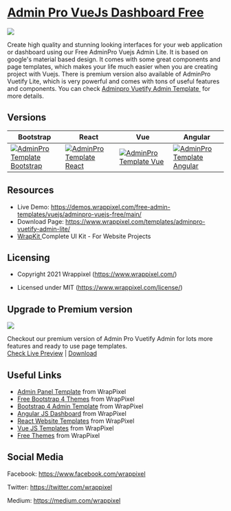 <!-- # materialpro-vuetify-lite --->
<!-- Heading of Template -->
<h1>
  <a href="https://www.wrappixel.com/templates/adminpro-vuetify-admin-lite/">Admin Pro VueJs Dashboard Free</a>
</h1>

<!-- Main image of Template -->
<a target="_blank" href="https://www.wrappixel.com/templates/adminpro-vuetify-admin-lite/">
  <img src="https://www.wrappixel.com/wp-content/uploads/edd/2020/11/feature_image.jpg" />
</a>

<!-- Description of Template -->
<p>
  Create high quality and stunning looking interfaces for your web application or dashboard using our Free AdminPro Vuejs Admin Lite. It is based on google's material based design. It comes with some great components and page templates, which makes your life much easier when you are creating project with Vuejs. There is premium version also available of AdminPro Vuetify Lite, which is very powerful and comes with tons of useful features and components. You can check <a href="https://www.wrappixel.com/templates/adminpro-vuetify-dashboard/">Adminpro Vuetify Admin Template </a> for more details.
</p>

<!-- Versions of Template -->
<h2><a id="user-content-versions" class="anchor" aria-hidden="true" href="#versions"></a>Versions</h2>
<table>
<thead>
<tr>
<th>Bootstrap</th>
<th>React</th>
<th>Vue</th>
<th>Angular</th>
</tr>
</thead>
<tbody>
<tr>
<td>
  <a href="https://www.wrappixel.com/templates/adminpro/" rel="nofollow" width="150px">
    <img src="https://www.wrappixel.com/wp-content/uploads/edd/2020/04/adminpro-bootstrap-admin-template-y.jpg" alt="AdminPro Template  Bootstrap" style="max-width:150px;">
  </a>
</td>
<td>
  <a href="https://www.wrappixel.com/templates/adminpro-react-redux-admin/" rel="nofollow" width="150px">
    <img src="https://www.wrappixel.com/wp-content/uploads/edd/2020/04/adminpro-react-dashboard-y.jpg" alt="AdminPro Template  React" style="max-width:150px;">
  </a>
</td>
<td>
  <a href="https://www.wrappixel.com/templates/adminpro-vuetify-dashboard/" rel="nofollow" width="150px">
    <img src="https://www.wrappixel.com/wp-content/uploads/edd/2020/10/adminpro-vuetify-dasboard-template-y.jpg" alt="AdminPro Template  Vue" style="max-width:150px;">
  </a>
</td>
  <td>
  <a href="https://www.wrappixel.com/templates/adminpro-angular-dashboard/" rel="nofollow" width="150px">
    <img src="https://www.wrappixel.com/wp-content/uploads/edd/2020/04/adminpro-angular-dashboard-y.jpg" alt="AdminPro Template  Angular" style="max-width:150px;">
  </a>
</td>
</tr>
</tbody>
</table>

<!-- Resources of Template -->
<h2>Resources</h2>
<ul>
<li>  
  Live Demo: <a href="https://demos.wrappixel.com/free-admin-templates/vuejs/adminpro-vuejs-free/main/" rel="nofollow">https://demos.wrappixel.com/free-admin-templates/vuejs/adminpro-vuejs-free/main/</a>
</li>
<li>
    Download Page: <a href="https://www.wrappixel.com/templates/adminpro-vuetify-admin-lite/" rel="nofollow">
  https://www.wrappixel.com/templates/adminpro-vuetify-admin-lite/</a>
</li>
<li>
    <a href="https://www.wrappixel.com/templates/wrapkit/#demos" rel="nofollow">WrapKit </a>Complete UI Kit - For Website Projects
</li>
</ul>

<!-- Licensing of Template -->
<h2>Licensing</h2>
<ul>
  <li>
    <p>Copyright 2021 Wrappixel (<a href="https://www.wrappixel.com/" rel="nofollow">https://www.wrappixel.com/</a>)</p>
  </li>
  <li>
    <p>Licensed under MIT (<a href="https://www.wrappixel.com/license/">https://www.wrappixel.com/license/</a>)</p>
  </li>
</ul>

<!-- Upgrade to Premium version of Template -->
<h2>Upgrade to Premium version</h2>
<a target="_blank" href="https://www.wrappixel.com/templates/adminpro-vuetify-dashboard/">
  <img src="https://www.wrappixel.com/wp-content/uploads/edd/2020/10/adminpro-vuetify-dasboard-template-y.jpg" />
</a>
<p>
   Checkout our premium version of Admin Pro Vuetify Admin for lots more features and ready to use page templates.<br>
   <a href="https://demos.wrappixel.com/premium-admin-templates/vuejs/adminpro-vuejs/main/dashboards/minimal">Check Live Preview</a> | <a href="https://www.wrappixel.com/templates/adminpro-vuetify-dashboard/">Download</a>
</p>

<!-- Useful Links of Template -->
<h2>Useful Links</h2>
<ul>
<li><a href="https://www.wrappixel.com/templates/category/admin-template/">Admin Panel Template</a> from WrapPixel</li>
<li><a href="https://www.wrappixel.com/">Free Bootstrap 4 Themes</a> from WrapPixel</li>
<li><a href="https://www.wrappixel.com/templates/category/bootstrap-admin-templates/">Bootstrap 4 Admin Template</a> from WrapPixel</li>
<li><a href="https://www.wrappixel.com/templates/category/angular-templates/">Angular JS Dashboard</a> from WrapPixel</li>
<li><a href="https://www.wrappixel.com/templates/category/react-templates/">React Website Templates</a> from WrapPixel</li>
<li><a href="https://www.wrappixel.com/templates/category/vuejs-templates/">Vue JS Templates</a> from WrapPixel</li>
<li><a href="https://www.wrappixel.com/templates/category/free-templates/">Free Themes</a> from WrapPixel</li>
</ul>

<!-- Social Media of Wrappixel -->
<h2>Social Media</h2>
<p>Facebook: <a href="https://www.facebook.com/wrappixel">https://www.facebook.com/wrappixel</a></p>
<p>Twitter: <a href="https://twitter.com/wrappixel">https://twitter.com/wrappixel</a></p>
<p>Medium: <a href="https://medium.com/wrappixel">https://medium.com/wrappixel</a></p>
